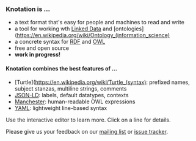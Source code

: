 ### Knotation is ...

- a text format that's easy for people and machines to read and write
- a tool for working wth [Linked Data](https://linkeddata.org) and [ontologies](https://en.wikipedia.org/wiki/Ontology_(information_science)
- a concrete syntax for [RDF](https://www.w3.org/RDF/) and [OWL](https://www.w3.org/OWL/)
- free and open source
- **work in progress!**

#### Knotation combines the best features of ...

- [Turtle](https://en.wikipedia.org/wiki/Turtle_(syntax): prefixed names, subject stanzas, multiline strings, comments
- [JSON-LD](https://json-ld.org): labels, default datatypes, contexts
- [Manchester](https://www.w3.org/TR/owl2-manchester-syntax/): human-readable OWL expressions
- [YAML](https://yaml.org): lightweight line-based syntax

Use the interactive editor to learn more. Click on a line for details.

Please give us your feedback on our [mailing list](https://groups.google.com/d/forum/knotation) or [issue tracker](https://github.com/knotation/knotation-cljc).
